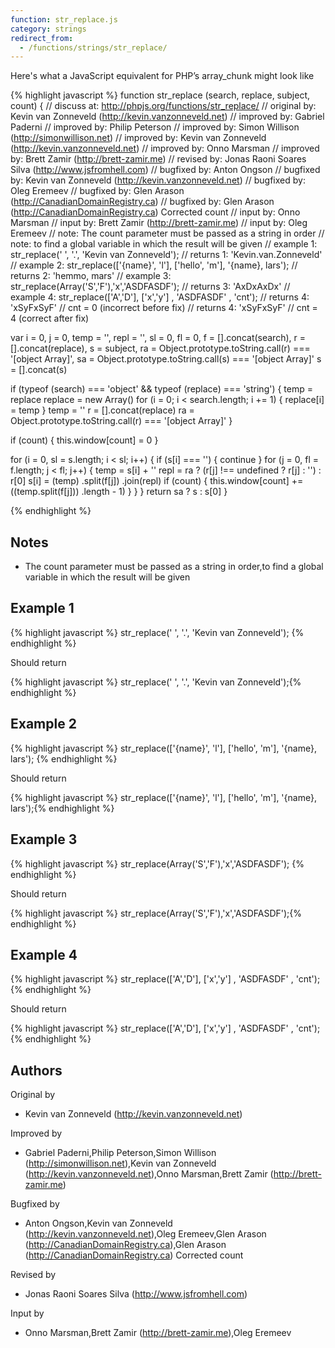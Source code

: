 ```yaml
---
function: str_replace.js
category: strings
redirect_from:
  - /functions/strings/str_replace/
---
```


<!-- WARNING! This file is auto generated by `npm run web:inject`, do not edit by hand -->

Here's what a JavaScript equivalent for PHP’s array_chunk might look like

{% highlight javascript %}
function str_replace (search, replace, subject, count) {
  //  discuss at: http://phpjs.org/functions/str_replace/
  // original by: Kevin van Zonneveld (http://kevin.vanzonneveld.net)
  // improved by: Gabriel Paderni
  // improved by: Philip Peterson
  // improved by: Simon Willison (http://simonwillison.net)
  // improved by: Kevin van Zonneveld (http://kevin.vanzonneveld.net)
  // improved by: Onno Marsman
  // improved by: Brett Zamir (http://brett-zamir.me)
  //  revised by: Jonas Raoni Soares Silva (http://www.jsfromhell.com)
  // bugfixed by: Anton Ongson
  // bugfixed by: Kevin van Zonneveld (http://kevin.vanzonneveld.net)
  // bugfixed by: Oleg Eremeev
  // bugfixed by: Glen Arason (http://CanadianDomainRegistry.ca)
  // bugfixed by: Glen Arason (http://CanadianDomainRegistry.ca) Corrected count
  //    input by: Onno Marsman
  //    input by: Brett Zamir (http://brett-zamir.me)
  //    input by: Oleg Eremeev
  //        note: The count parameter must be passed as a string in order
  //        note: to find a global variable in which the result will be given
  //   example 1: str_replace(' ', '.', 'Kevin van Zonneveld');
  //   returns 1: 'Kevin.van.Zonneveld'
  //   example 2: str_replace(['{name}', 'l'], ['hello', 'm'], '{name}, lars');
  //   returns 2: 'hemmo, mars'
  //   example 3: str_replace(Array('S','F'),'x','ASDFASDF');
  //   returns 3: 'AxDxAxDx'
  //   example 4: str_replace(['A','D'], ['x','y'] , 'ASDFASDF' , 'cnt');
  //   returns 4: 'xSyFxSyF' // cnt = 0 (incorrect before fix)
  //   returns 4: 'xSyFxSyF' // cnt = 4 (correct after fix)

  var i = 0,
    j = 0,
    temp = '',
    repl = '',
    sl = 0,
    fl = 0,
    f = [].concat(search),
    r = [].concat(replace),
    s = subject,
    ra = Object.prototype.toString.call(r) === '[object Array]',
    sa = Object.prototype.toString.call(s) === '[object Array]'
  s = [].concat(s)

  if (typeof (search) === 'object' && typeof (replace) === 'string') {
    temp = replace
    replace = new Array()
    for (i = 0; i < search.length; i += 1) {
      replace[i] = temp
    }
    temp = ''
    r = [].concat(replace)
    ra = Object.prototype.toString.call(r) === '[object Array]'
  }

  if (count) {
    this.window[count] = 0
  }

  for (i = 0, sl = s.length; i < sl; i++) {
    if (s[i] === '') {
      continue
    }
    for (j = 0, fl = f.length; j < fl; j++) {
      temp = s[i] + ''
      repl = ra ? (r[j] !== undefined ? r[j] : '') : r[0]
      s[i] = (temp)
        .split(f[j])
        .join(repl)
      if (count) {
        this.window[count] += ((temp.split(f[j]))
          .length - 1)
      }
    }
  }
  return sa ? s : s[0]
}

{% endhighlight %}

## Notes
- The count parameter must be passed as a string in order,to find a global variable in which the result will be given

## Example 1

{% highlight javascript %}
str_replace(' ', '.', 'Kevin van Zonneveld');
{% endhighlight %}

Should return

{% highlight javascript %}
str_replace(' ', '.', 'Kevin van Zonneveld');{% endhighlight %}

## Example 2

{% highlight javascript %}
str_replace(['{name}', 'l'], ['hello', 'm'], '{name}, lars');
{% endhighlight %}

Should return

{% highlight javascript %}
str_replace(['{name}', 'l'], ['hello', 'm'], '{name}, lars');{% endhighlight %}

## Example 3

{% highlight javascript %}
str_replace(Array('S','F'),'x','ASDFASDF');
{% endhighlight %}

Should return

{% highlight javascript %}
str_replace(Array('S','F'),'x','ASDFASDF');{% endhighlight %}

## Example 4

{% highlight javascript %}
str_replace(['A','D'], ['x','y'] , 'ASDFASDF' , 'cnt');
{% endhighlight %}

Should return

{% highlight javascript %}
str_replace(['A','D'], ['x','y'] , 'ASDFASDF' , 'cnt');{% endhighlight %}


## Authors


Original by

- Kevin van Zonneveld (http://kevin.vanzonneveld.net)


Improved by

- Gabriel Paderni,Philip Peterson,Simon Willison (http://simonwillison.net),Kevin van Zonneveld (http://kevin.vanzonneveld.net),Onno Marsman,Brett Zamir (http://brett-zamir.me)


Bugfixed by

- Anton Ongson,Kevin van Zonneveld (http://kevin.vanzonneveld.net),Oleg Eremeev,Glen Arason (http://CanadianDomainRegistry.ca),Glen Arason (http://CanadianDomainRegistry.ca) Corrected count


Revised by

- Jonas Raoni Soares Silva (http://www.jsfromhell.com)


Input by

- Onno Marsman,Brett Zamir (http://brett-zamir.me),Oleg Eremeev

